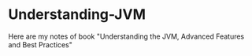 # Understanding-JVM
Here are my notes of book "Understanding the JVM, Advanced Features and Best Practices"
